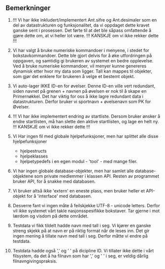 ## Bemerkninger

1.  !!!  Vi har ikke inkludert/implementert Ant.sifre og Ant.desimaler som en del av datastrukturen og funksjonalitet, 
     da vi oppdaget dette kravet ganske sent i prosessen. Det førte til at det ble såpass omfattende å gjøre dette om, 
     at vi heller lot være. !!! KANSKJE om vi ikke rekker dette !!!

2. Vi har valgt å bruke numeriske kommandoer i menyene, i stedet for bokstavkommandoer.
      Dette ble gjort delvis for å øke utfordringen på oppgaven, og samtidig gi brukeren av systemet en bedre opplevelse.
      Ved å bruke numeriske kommandoer, vil menyer kunne genereres dynamisk etter hvor my data som ligger.
      Tall kan mappes til objekter, som gjør det enklere for brukeren å velge et bestemt objekt.

3. Vi auto-lager IKKE ID-en for øvelser. Denne ID-en ville vert redundant, 
     siden navnet på grenen + navnen på øvelsen er nok til å skape en Primernøkkel. 
     Det har viktig for oss å ikke lagre redundant data i datastrukturen.
     Derfor bruker vi sportnavn + øvelsenavn som PK for Øvelser.

4. !!! Vi har ikke implementert endring av startliste. Dersom bruker ønsker å endre startlisten,
    må han slette den aktive startlisten, og lage en helt ny. !!! KANSKJE om vi ikke rekker dette !!!


5. Vi Har ingen fil med globale hjelpefunksjoner, men har splittet alle disse 
    hjelpefunksjoner 
    + hjelpestructs 
    + hjelpeklasses
    + hjelpetypedefs 
   i en egen modul  - 'tool' - med mange filer.

6. Vi har ingen globale database-objekter, men har samlet alle database-objektene 
     som private medlemmer i klassen API. Resten av programmet bruker API, for å snakke med databasen.

7. Vi bruker altså ikke 'extern' en eneste plass, men bruker heller et API-objekt for å 'interface' med databasen.

8. Desverre fant vi ingen måte å feilskjekke UTF-8 - unicode letters. Derfor vil ikke systemet vårt takle nasjonsspesifikke bokstaver.
     Tar gjerne i mot lærdom og visdom på dette området.

9. Testdata vi fikk tildelt hadde navn med tall i seg. Vi kjører en ganske streng skjekk på at navn er på riktig format når de leses inn. Det
    gir ingen mening å tillate navn med tall i seg. Derfor måtte vi endre på testdata.

10. Testdata hadde også ',' og ' ' på dicipline ID. Vi tillater ikke dette i vårt filsystem, da
    det å ha filnavn som har ',' og ' ' i seg, er veldig dårlig filnavngivingspraksis.